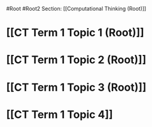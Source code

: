 #Root #Root2 Section: [[Computational Thinking (Root)]]
# [[CT Term 1 Topic 1 (Root)]]
# [[CT Term 1 Topic 2 (Root)]]
# [[CT Term 1 Topic 3 (Root)]]
# [[CT Term 1 Topic 4]]
